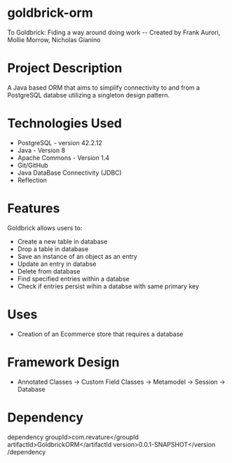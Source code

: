 # goldbrick-orm
To Goldbrick: Fiding a way around doing work -- Created by Frank Aurori, Mollie Morrow, Nicholas Gianino
# Project Description
A Java based ORM that aims to simplify connectivity to and from a PostgreSQL
databse utilizing a singleton design pattern.
# Technologies Used
* PostgreSQL - version 42.2.12
* Java - Version 8
* Apache Commons - Version 1.4
* Git/GitHub
* Java DataBase Connectivity (JDBC)
* Reflection

# Features
Goldbrick allows users to:
* Create a new table in database
* Drop a table in database
* Save an instance of an object as an entry
* Update an entry in databse
* Delete from database
* Find specified entries within a databse
* Check if entries persist wihin a databse with same primary key
 
# Uses
* Creation of an Ecommerce store that requires a database

# Framework Design
* Annotated Classes -> Custom Field Classes -> Metamodel -> Session -> Database

# Dependency

dependency
	groupId>com.revature</groupId
	artifactId>GoldbrickORM</artifactId
	version>0.0.1-SNAPSHOT</version
/dependency

